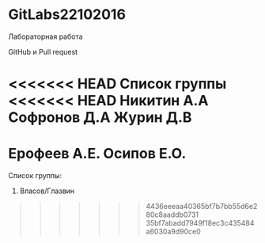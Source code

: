 ﻿# GitLabs22102016

Лабораторная работа

GitHub и Pull request

<<<<<<< HEAD
Список группы
<<<<<<< HEAD
Никитин А.А
Софронов Д.А
Журин Д.В
=======

Ерофеев А.Е.
Осипов Е.О.
=======
Список группы:
1. Власов/Глазвин

>>>>>>> 4436eeeaa40365bf7b7bb55d6e280c8aaddb0731
>>>>>>> 35bf7abadd7949f18ec3c435484a6030a9d90ce0
